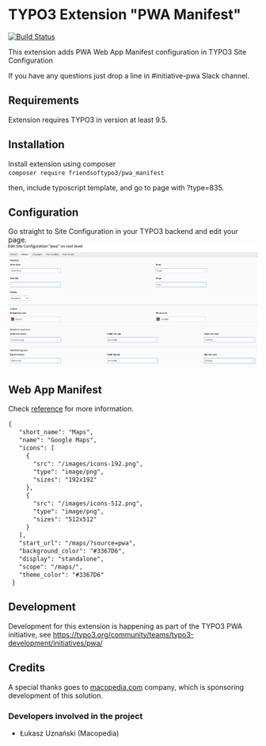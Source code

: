 # TYPO3 Extension "PWA Manifest"

[![Build Status](https://travis-ci.org/TYPO3-Initiatives/pwa_manifest.svg?branch=master)](https://travis-ci.org/TYPO3-Initiatives/pwa_manifest)

This extension adds PWA Web App Manifest configuration in TYPO3 Site Configuration

If you have any questions just drop a line in #initiative-pwa Slack channel.

## Requirements
Extension requires TYPO3 in version at least 9.5.

## Installation
Install extension using composer\
``composer require friendsoftypo3/pwa_manifest``

then, include typoscript template, and go to page with ?type=835.

## Configuration
Go straight to Site Configuration in your TYPO3 backend and edit your page.
![Configuration](Documentation/Images/pwa_manifest_configuration.png)

## Web App Manifest
Check [reference](https://developers.google.com/web/fundamentals/web-app-manifest) for more information.
 ``` 
 {
    "short_name": "Maps",  
    "name": "Google Maps",
    "icons": [
      {
        "src": "/images/icons-192.png",
        "type": "image/png",
        "sizes": "192x192"
      },
      {
        "src": "/images/icons-512.png",
        "type": "image/png",
        "sizes": "512x512"
      }
    ],
    "start_url": "/maps/?source=pwa",
    "background_color": "#3367D6",
    "display": "standalone",
    "scope": "/maps/",
    "theme_color": "#3367D6"
  }
  ```

## Development
Development for this extension is happening as part of the TYPO3 PWA initiative, see https://typo3.org/community/teams/typo3-development/initiatives/pwa/

## Credits

A special thanks goes to [macopedia.com](https://macopedia.com) company, which is sponsoring development of this solution.

### Developers involved in the project

- Łukasz Uznański (Macopedia)


